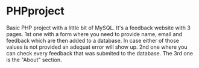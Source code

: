 # PHPproject

Basic PHP project with a little bit of MySQL. It's a feedback website with 3 pages. 1st one with a form where you need to provide name, email and feedback which are then added to a database. In case either of those values is not provided an adequat error will show up. 2nd one where you can check every feedback that was submited to the database. The 3rd one is the "About" section.
